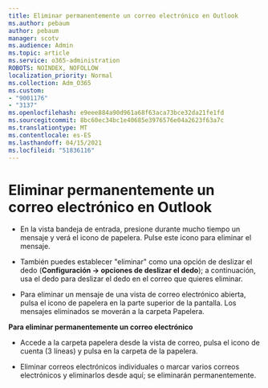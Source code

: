 ```yaml
---
title: Eliminar permanentemente un correo electrónico en Outlook
ms.author: pebaum
author: pebaum
manager: scotv
ms.audience: Admin
ms.topic: article
ms.service: o365-administration
ROBOTS: NOINDEX, NOFOLLOW
localization_priority: Normal
ms.collection: Adm_O365
ms.custom:
- "9001176"
- "3137"
ms.openlocfilehash: e9eee884a90d961a68f63aca73bce32da21fe1fd
ms.sourcegitcommit: 8bc60ec34bc1e40685e3976576e04a2623f63a7c
ms.translationtype: MT
ms.contentlocale: es-ES
ms.lasthandoff: 04/15/2021
ms.locfileid: "51836116"
---
```

# <a name="permanently-delete-an-email-in-outlook"></a>Eliminar permanentemente un correo electrónico en Outlook

- En la vista bandeja de entrada, presione durante mucho tiempo un mensaje y verá el icono de papelera. Pulse este icono para eliminar el mensaje.

- También puedes establecer "eliminar" como una opción de deslizar el dedo (**Configuración -> opciones de deslizar el dedo**); a continuación, usa el dedo para deslizar el dedo en el correo que quieres eliminar. 

- Para eliminar un mensaje de una vista de correo electrónico abierta, pulsa el icono de papelera en la parte superior de la pantalla. Los mensajes eliminados se moverán a la carpeta Papelera. 

**Para eliminar permanentemente un correo electrónico**

- Accede a la carpeta papelera desde la vista de correo, pulsa el icono de cuenta (3 líneas) y pulsa en la carpeta de la papelera.

- Eliminar correos electrónicos individuales o marcar varios correos electrónicos y eliminarlos desde aquí; se eliminarán permanentemente.
